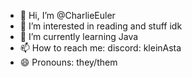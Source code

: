 - 👋 Hi, I’m @CharlieEuler
- 👀 I’m interested in reading and stuff idk
- 🌱 I’m currently learning Java
- 📫 How to reach me:  discord: kleinAsta
- 😄 Pronouns: they/them

<!---
CharlieEuler/CharlieEuler is a ✨ special ✨ repository because its `README.md` (this file) appears on your GitHub profile.
You can click the Preview link to take a look at your changes.
--->
